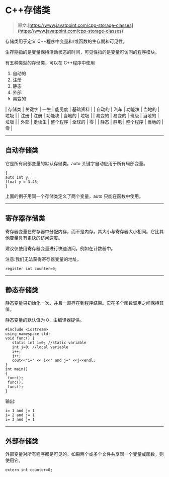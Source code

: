 # C++存储类

> 原文:[https://www.javatpoint.com/cpp-storage-classes](https://www.javatpoint.com/cpp-storage-classes)

存储类用于定义 C++程序中变量和/或函数的生存期和可见性。

生存期指的是变量保持活动状态的时间，可见性指的是变量可访问的程序模块。

有五种类型的存储类，可以在 C++程序中使用

1.  自动的
2.  注册
3.  静态
4.  外部
5.  易变的

| 存储类 | 关键字 | 一生 | 能见度 | 基础资料 |
| 自动的 | 汽车 | 功能块 | 当地的 | 垃圾 |
| 注册 | 注册 | 功能块 | 当地的 | 垃圾 |
| 易变的 | 易变的 | 班级 | 当地的 | 垃圾 |
| 外部 | 走读生 | 整个程序 | 全球的 | 零 |
| 静态 | 静电 | 整个程序 | 当地的 | 零 |

* * *

## 自动存储类

它是所有局部变量的默认存储类。auto 关键字自动应用于所有局部变量。

```
{ 
auto int y;
float y = 3.45;
}

```

上面的例子用同一个存储类定义了两个变量，auto 只能在函数中使用。

* * *

## 寄存器存储类

寄存器变量在寄存器中分配内存，而不是内存。其大小与寄存器大小相同。它比其他变量具有更快的访问速度。

建议仅使用寄存器变量进行快速访问，例如在计数器中。

注意:我们无法获得寄存器变量的地址。

```
register int counter=0;  

```

* * *

## 静态存储类

静态变量只初始化一次，并且一直存在到程序结束。它在多个函数调用之间保持其值。

静态变量的默认值为 0，由编译器提供。

```
#include <iostream>
using namespace std;
void func() {  
   static int i=0; //static variable  
   int j=0; //local variable  
   i++;  
   j++;  
   cout<<"i=" << i<<" and j=" <<j<<endl;  
}  
int main()
{
 func();  
 func();  
 func();  
}

```

输出:

```
i= 1 and j= 1
i= 2 and j= 1
i= 3 and j= 1

```

* * *

## 外部存储类

外部变量对所有程序都是可见的。如果两个或多个文件共享同一个变量或函数，则使用它。

```
extern int counter=0;  

```